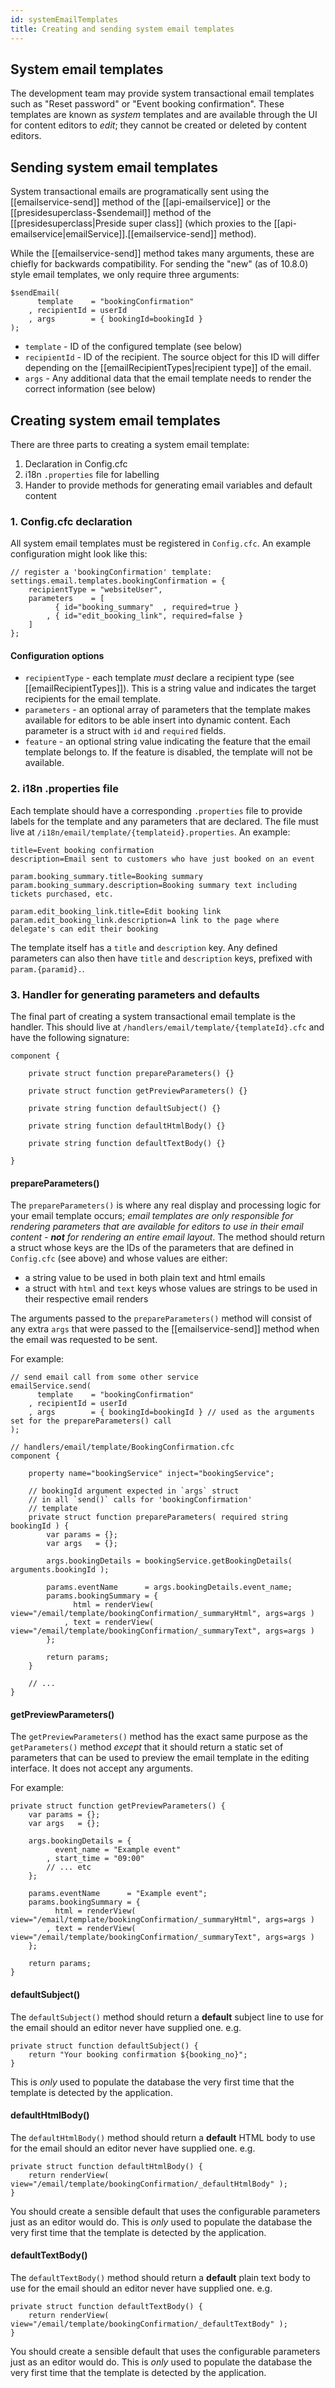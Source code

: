 ```yaml
---
id: systemEmailTemplates
title: Creating and sending system email templates
---
```


## System email templates

The development team may provide system transactional email templates such as "Reset password" or "Event booking confirmation". These templates are known as *system* templates and are available through the UI for content editors to _edit_; they cannot be created or deleted by content editors.

## Sending system email templates

System transactional emails are programatically sent using the [[emailservice-send]] method of the [[api-emailservice]] or the [[presidesuperclass-$sendemail]] method of the [[presidesuperclass|Preside super class]] (which proxies to the [[api-emailservice|emailService]].[[emailservice-send]] method).

While the [[emailservice-send]] method takes many arguments, these are chiefly for backwards compatibility. For sending the "new" (as of 10.8.0) style email templates, we only require three arguments:

```luceescript
$sendEmail(
	  template    = "bookingConfirmation"
	, recipientId = userId
	, args        = { bookingId=bookingId }
);
```

* `template` - ID of the configured template (see below)
* `recipientId` - ID of the recipient. The source object for this ID will differ depending on the [[emailRecipientTypes|recipient type]] of the email.
* `args` - Any additional data that the email template needs to render the correct information (see below)

## Creating system email templates

There are three parts to creating a system email template:

1. Declaration in Config.cfc
2. i18n `.properties` file for labelling
3. Hander to provide methods for generating email variables and default content

### 1. Config.cfc declaration

All system email templates must be registered in `Config.cfc`. An example configuration might look like this:

```luceescript
// register a 'bookingConfirmation' template:
settings.email.templates.bookingConfirmation = {
	recipientType = "websiteUser",
	parameters    = [
		  { id="booking_summary"  , required=true }
		, { id="edit_booking_link", required=false }
	]
};
```

#### Configuration options

* `recipientType` - each template _must_ declare a recipient type (see [[emailRecipientTypes]]). This is a string value and indicates the target recipients for the email template.
* `parameters` - an optional array of parameters that the template makes available for editors to be able insert into dynamic content. Each parameter is a struct with `id` and `required` fields.
* `feature` - an optional string value indicating the feature that the email template belongs to. If the feature is disabled, the template will not be available.

### 2. i18n .properties file

Each template should have a corresponding `.properties` file to provide labels for the template and any parameters that are declared. The file must live at `/i18n/email/template/{templateid}.properties`. An example:

```properties
title=Event booking confirmation
description=Email sent to customers who have just booked on an event

param.booking_summary.title=Booking summary
param.booking_summary.description=Booking summary text including tickets purchased, etc.

param.edit_booking_link.title=Edit booking link
param.edit_booking_link.description=A link to the page where delegate's can edit their booking
```

The template itself has a `title` and `description` key. Any defined parameters can also then have `title` and `description` keys, prefixed with `param.{paramid}.`.

### 3. Handler for generating parameters and defaults

The final part of creating a system transactional email template is the handler. This should live at `/handlers/email/template/{templateId}.cfc` and have the following signature:

```luceescript
component {

	private struct function prepareParameters() {}

	private struct function getPreviewParameters() {}

	private string function defaultSubject() {}

	private string function defaultHtmlBody() {}

	private string function defaultTextBody() {}

}
```

#### prepareParameters()

The `prepareParameters()` is where any real display and processing logic for your email template occurs; _email templates are only responsible for rendering parameters that are available for editors to use in their email content - **not** for rendering an entire email layout_.  The method should return a struct whose keys are the IDs of the parameters that are defined in `Config.cfc` (see above) and whose values are either:

* a string value to be used in both plain text and html emails
* a struct with `html` and `text` keys whose values are strings to be used in their respective email renders

The arguments passed to the `prepareParameters()` method will consist of any extra `args` that were passed to the [[emailservice-send]] method when the email was requested to be sent.

For example:

```luceescript
// send email call from some other service
emailService.send(
	  template    = "bookingConfirmation"
	, recipientId = userId
	, args        = { bookingId=bookingId } // used as the arguments set for the prepareParameters() call
);
```

```luceescript
// handlers/email/template/BookingConfirmation.cfc
component {

	property name="bookingService" inject="bookingService";

	// bookingId argument expected in `args` struct
	// in all `send()` calls for 'bookingConfirmation'
	// template
	private struct function prepareParameters( required string bookingId ) {
		var params = {};
		var args   = {};

		args.bookingDetails = bookingService.getBookingDetails( arguments.bookingId );

		params.eventName      = args.bookingDetails.event_name;
		params.bookingSummary = {
			  html = renderView( view="/email/template/bookingConfirmation/_summaryHtml", args=args )
			, text = renderView( view="/email/template/bookingConfirmation/_summaryText", args=args )
		};

		return params;
	}

	// ...
}
```

#### getPreviewParameters()

The `getPreviewParameters()` method has the exact same purpose as the `getParameters()` method _except_ that it should return a static set of parameters that can be used to preview the email template in the editing interface. It does not accept any arguments.

For example:

```luceescript
private struct function getPreviewParameters() {
	var params = {};
	var args   = {};

	args.bookingDetails = {
		  event_name = "Example event"
		, start_time = "09:00"
		// ... etc
	};

	params.eventName      = "Example event";
	params.bookingSummary = {
		  html = renderView( view="/email/template/bookingConfirmation/_summaryHtml", args=args )
		, text = renderView( view="/email/template/bookingConfirmation/_summaryText", args=args )
	};

	return params;
}
```

#### defaultSubject()

The `defaultSubject()` method should return a **default** subject line to use for the email should an editor never have supplied one. e.g.

```luceescript
private struct function defaultSubject() {
	return "Your booking confirmation ${booking_no}";
}
```

This is _only_ used to populate the database the very first time that the template is detected by the application.

#### defaultHtmlBody()

The `defaultHtmlBody()` method should return a **default** HTML body to use for the email should an editor never have supplied one. e.g.

```luceescript
private struct function defaultHtmlBody() {
	return renderView( view="/email/template/bookingConfirmation/_defaultHtmlBody" );
}
```

You should create a sensible default that uses the configurable parameters just as an editor would do. This is _only_ used to populate the database the very first time that the template is detected by the application.


#### defaultTextBody()

The `defaultTextBody()` method should return a **default** plain text body to use for the email should an editor never have supplied one. e.g.

```luceescript
private struct function defaultTextBody() {
	return renderView( view="/email/template/bookingConfirmation/_defaultTextBody" );
}
```

You should create a sensible default that uses the configurable parameters just as an editor would do. This is _only_ used to populate the database the very first time that the template is detected by the application.
